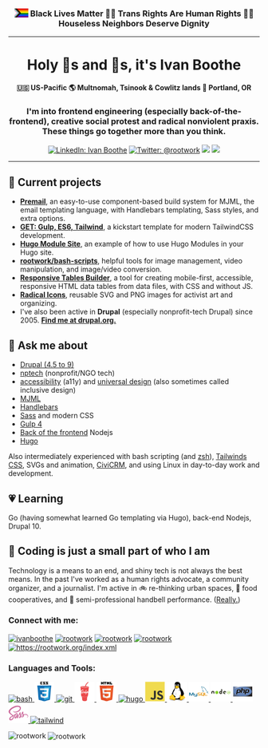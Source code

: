 <h3 align="center"><img src="https://raw.githubusercontent.com/rootwork/rootwork/main/images/Quasar-Pride-Progress.svg" height="18" width="auto" align="texttop" alt="Progress Pride flag by Daniel Quasar" /> Black Lives Matter ✊🏽 Trans Rights Are Human Rights ✊🏽 Houseless Neighbors Deserve Dignity</h2>

---

<h1 align="center">Holy 🦎s and 🦄s, it's Ivan Boothe</h1>
<div align="center"><strong>🇺🇸 US-Pacific 🌎 Multnomah, Tsinook & Cowlitz lands 🌹 Portland, OR</strong></div>
<h3 align="center"><strong>I'm into frontend engineering (especially back-of-the-frontend), creative social protest and radical nonviolent praxis. These things go together more than you think.</strong></h3>

<p align="center"> <a href="https://www.linkedin.com/in/ivanboothe"><img src="https://img.shields.io/badge/LinkedIn-blue?style=for-the-badge&logo=linkedin&logoColor=white" alt="LinkedIn: Ivan Boothe"></a> <a href="https://twitter.com/rootwork"><img src="https://img.shields.io/twitter/follow/rootwork?logo=twitter&style=for-the-badge" alt="Twitter: @rootwork" /></a> <a href="https://gitlab.com/rootwork"><img src="https://img.shields.io/static/v1?style=for-the-badge&label=GitLab&message=rootwork&color=orange"></a> <a href="https://www.drupal.org/u/rootwork"><img src="https://img.shields.io/static/v1?style=for-the-badge&label=Drupal&message=rootwork&color=blue"></a> </p>

---

## 👷 Current projects

- **[Premail](https://premail.dev)**, an easy-to-use component-based build system for MJML, the email templating language, with Handlebars templating, Sass styles, and extra options.
- **[GET: Gulp, ES6, Tailwind](https://github.com/rootwork/GET)**, a kickstart template for modern TailwindCSS development.
- **[Hugo Module Site](https://github.com/rootwork/hugo-module-site)**, an example of how to use Hugo Modules in your Hugo site.
- **[rootwork/bash-scripts](https://github.com/rootwork/bash-scripts)**, helpful tools for image management, video manipulation, and image/video conversion.
- **[Responsive Tables Builder](https://github.com/rootwork/responsive-tables-builder)**, a tool for creating mobile-first, accessible, responsive HTML data tables from data files, with CSS and without JS.
- **[Radical Icons](https://gitlab.com/radicons/radicons)**, reusable SVG and PNG images for activist art and organizing.
- I've also been active in **Drupal** (especially nonprofit-tech Drupal) since 2005. **[Find me at drupal.org.](https://www.drupal.org/u/rootwork)**

## 💁 Ask me about

- [Drupal (4.5 to 9)](https://www.drupal.org/)
- [nptech](https://www.nten.org/) (nonprofit/NGO tech)
- [accessibility](https://www.a11yproject.com/) (a11y) and [universal design](https://universaldesign.ie/What-is-Universal-Design/The-7-Principles/) (also sometimes called inclusive design)
- [MJML](https://mjml.io/)
- [Handlebars](https://handlebarsjs.com/)
- [Sass](https://sass-lang.com/) and modern CSS
- [Gulp 4](https://gulpjs.com/)
- [Back of the frontend](https://css-tricks.com/front-of-the-front-back-of-the-front/) Nodejs
- [Hugo](https://gohugo.io/)

Also intermediately experienced with bash scripting (and [zsh](https://www.zsh.org/)), [Tailwinds CSS](https://tailwindcss.com/), SVGs and animation, [CiviCRM](https://civicrm.org/), and using Linux in day-to-day work and development.

## 💗 Learning

Go (having somewhat learned Go templating via Hugo), back-end Nodejs, Drupal 10.

## 💭 Coding is just a small part of who I am

Technology is a means to an end, and shiny tech is not always the best means. In the past I've worked as a human rights advocate, a community organizer, and a journalist. I'm active in 🚲 re-thinking urban spaces, 🥕 food cooperatives, and 🔔 semi-professional handbell performance. ([Really.](https://www.bellsofthecascades.org/about))

<h3 align="left">Connect with me:</h3>
<p align="left">
  <a href="https://linkedin.com/in/ivanboothe" target="blank"><img align="center" src="https://raw.githubusercontent.com/rahuldkjain/github-profile-readme-generator/master/src/images/icons/Social/linked-in-alt.svg" alt="ivanboothe" height="30" width="40" /></a>
  <a href="https://twitter.com/rootwork" target="blank"><img align="center" src="https://raw.githubusercontent.com/rahuldkjain/github-profile-readme-generator/master/src/images/icons/Social/twitter.svg" alt="rootwork" height="30" width="40" /></a>
  <a href="https://codepen.io/rootwork" target="blank"><img align="center" src="https://raw.githubusercontent.com/rahuldkjain/github-profile-readme-generator/master/src/images/icons/Social/codepen.svg" alt="rootwork" height="30" width="40" /></a>
  <a href="https://fb.com/rootwork" target="blank"><img align="center" src="https://raw.githubusercontent.com/rahuldkjain/github-profile-readme-generator/master/src/images/icons/Social/facebook.svg" alt="rootwork" height="30" width="40" /></a>
  <a href="/https://rootwork.org/index.xml" target="blank"><img align="center" src="https://raw.githubusercontent.com/rahuldkjain/github-profile-readme-generator/master/src/images/icons/Social/rss.svg" alt="https://rootwork.org/index.xml" height="30" width="40" /></a>
</p>

<h3 align="left">Languages and Tools:</h3>
<p align="left"> <a href="https://www.gnu.org/software/bash/" target="_blank" rel="noreferrer"> <img src="https://www.vectorlogo.zone/logos/gnu_bash/gnu_bash-icon.svg" alt="bash" width="40" height="40"/> </a> <a href="https://www.w3schools.com/css/" target="_blank" rel="noreferrer"> <img src="https://raw.githubusercontent.com/devicons/devicon/master/icons/css3/css3-original-wordmark.svg" alt="css3" width="40" height="40"/> </a> <a href="https://git-scm.com/" target="_blank" rel="noreferrer"> <img src="https://www.vectorlogo.zone/logos/git-scm/git-scm-icon.svg" alt="git" width="40" height="40"/> </a> <a href="https://gulpjs.com" target="_blank" rel="noreferrer"> <img src="https://raw.githubusercontent.com/devicons/devicon/master/icons/gulp/gulp-plain.svg" alt="gulp" width="40" height="40"/> </a> <a href="https://www.w3.org/html/" target="_blank" rel="noreferrer"> <img src="https://raw.githubusercontent.com/devicons/devicon/master/icons/html5/html5-original-wordmark.svg" alt="html5" width="40" height="40"/> </a> <a href="https://gohugo.io/" target="_blank" rel="noreferrer"> <img src="https://api.iconify.design/logos-hugo.svg" alt="hugo" width="40" height="40"/> </a> <a href="https://developer.mozilla.org/en-US/docs/Web/JavaScript" target="_blank" rel="noreferrer"> <img src="https://raw.githubusercontent.com/devicons/devicon/master/icons/javascript/javascript-original.svg" alt="javascript" width="40" height="40"/> </a> <a href="https://www.linux.org/" target="_blank" rel="noreferrer"> <img src="https://raw.githubusercontent.com/devicons/devicon/master/icons/linux/linux-original.svg" alt="linux" width="40" height="40"/> </a> <a href="https://www.mysql.com/" target="_blank" rel="noreferrer"> <img src="https://raw.githubusercontent.com/devicons/devicon/master/icons/mysql/mysql-original-wordmark.svg" alt="mysql" width="40" height="40"/> </a> <a href="https://nodejs.org" target="_blank" rel="noreferrer"> <img src="https://raw.githubusercontent.com/devicons/devicon/master/icons/nodejs/nodejs-original-wordmark.svg" alt="nodejs" width="40" height="40"/> </a> <a href="https://www.php.net" target="_blank" rel="noreferrer"> <img src="https://raw.githubusercontent.com/devicons/devicon/master/icons/php/php-original.svg" alt="php" width="40" height="40"/> </a> <a href="https://sass-lang.com" target="_blank" rel="noreferrer"> <img src="https://raw.githubusercontent.com/devicons/devicon/master/icons/sass/sass-original.svg" alt="sass" width="40" height="40"/> </a> <a href="https://tailwindcss.com/" target="_blank" rel="noreferrer"> <img src="https://www.vectorlogo.zone/logos/tailwindcss/tailwindcss-icon.svg" alt="tailwind" width="40" height="40"/> </a> </p>

<p><img align="left" src="https://github-readme-stats.vercel.app/api/top-langs?username=rootwork&show_icons=true&locale=en&layout=compact" alt="rootwork" /></p>

<p>&nbsp;<img align="center" src="https://github-readme-stats.vercel.app/api?username=rootwork&show_icons=true&locale=en" alt="rootwork" /></p>
